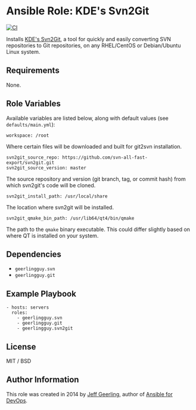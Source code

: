 # Ansible Role: KDE's Svn2Git

[![CI](https://github.com/geerlingguy/ansible-role-svn2git/workflows/CI/badge.svg?event=push)](https://github.com/geerlingguy/ansible-role-svn2git/actions?query=workflow%3ACI)

Installs [KDE's Svn2Git](https://techbase.kde.org/Projects/MoveToGit/UsingSvn2Git), a tool for quickly and easily converting SVN repositories to Git repositories, on any RHEL/CentOS or Debian/Ubuntu Linux system.

## Requirements

None.

## Role Variables

Available variables are listed below, along with default values (see `defaults/main.yml`):

    workspace: /root

Where certain files will be downloaded and built for git2svn installation.

    svn2git_source_repo: https://github.com/svn-all-fast-export/svn2git.git
    svn2git_source_version: master

The source repository and version (git branch, tag, or commit hash) from which svn2git's code will be cloned.

    svn2git_install_path: /usr/local/share

The location where svn2git will be installed.

    svn2git_qmake_bin_path: /usr/lib64/qt4/bin/qmake

The path to the `qmake` binary executable. This could differ slightly based on where QT is installed on your system.

## Dependencies

  - `geerlingguy.svn`
  - `geerlingguy.git`

## Example Playbook

    - hosts: servers
      roles:
        - geerlingguy.svn
        - geerlingguy.git
        - geerlingguy.svn2git

## License

MIT / BSD

## Author Information

This role was created in 2014 by [Jeff Geerling](https://www.jeffgeerling.com/), author of [Ansible for DevOps](http://www.ansiblefordevops.com/).
